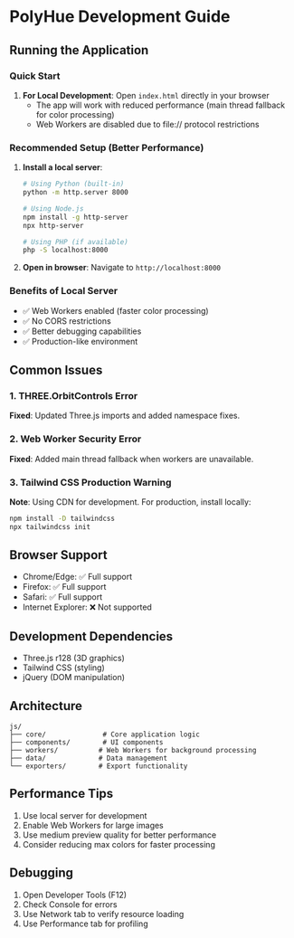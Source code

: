 # PolyHue Development Guide

## Running the Application

### Quick Start
1. **For Local Development**: Open `index.html` directly in your browser
   - The app will work with reduced performance (main thread fallback for color processing)
   - Web Workers are disabled due to file:// protocol restrictions

### Recommended Setup (Better Performance)

1. **Install a local server**:
   ```bash
   # Using Python (built-in)
   python -m http.server 8000
   
   # Using Node.js
   npm install -g http-server
   npx http-server
   
   # Using PHP (if available)
   php -S localhost:8000
   ```

2. **Open in browser**: Navigate to `http://localhost:8000`

### Benefits of Local Server
- ✅ Web Workers enabled (faster color processing)
- ✅ No CORS restrictions
- ✅ Better debugging capabilities
- ✅ Production-like environment

## Common Issues

### 1. THREE.OrbitControls Error
**Fixed**: Updated Three.js imports and added namespace fixes.

### 2. Web Worker Security Error
**Fixed**: Added main thread fallback when workers are unavailable.

### 3. Tailwind CSS Production Warning
**Note**: Using CDN for development. For production, install locally:
```bash
npm install -D tailwindcss
npx tailwindcss init
```

## Browser Support
- Chrome/Edge: ✅ Full support
- Firefox: ✅ Full support
- Safari: ✅ Full support
- Internet Explorer: ❌ Not supported

## Development Dependencies
- Three.js r128 (3D graphics)
- Tailwind CSS (styling)
- jQuery (DOM manipulation)

## Architecture
```
js/
├── core/              # Core application logic
├── components/        # UI components
├── workers/          # Web Workers for background processing
├── data/             # Data management
└── exporters/        # Export functionality
```

## Performance Tips
1. Use local server for development
2. Enable Web Workers for large images
3. Use medium preview quality for better performance
4. Consider reducing max colors for faster processing

## Debugging
1. Open Developer Tools (F12)
2. Check Console for errors
3. Use Network tab to verify resource loading
4. Use Performance tab for profiling 